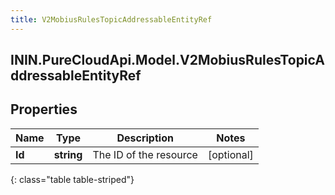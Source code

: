 ```yaml
---
title: V2MobiusRulesTopicAddressableEntityRef
---
```

## ININ.PureCloudApi.Model.V2MobiusRulesTopicAddressableEntityRef

## Properties

|Name | Type | Description | Notes|
|------------ | ------------- | ------------- | -------------|
| **Id** | **string** | The ID of the resource | [optional] |
{: class="table table-striped"}


